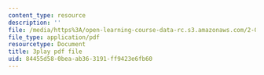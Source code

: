 ```yaml
---
content_type: resource
description: ''
file: /media/https%3A/open-learning-course-data-rc.s3.amazonaws.com/2-003sc-engineering-dynamics-fall-2011/84455d580beaab363191ff9423e6fb60_QHTJK0v404U.pdf
file_type: application/pdf
resourcetype: Document
title: 3play pdf file
uid: 84455d58-0bea-ab36-3191-ff9423e6fb60
---
```

